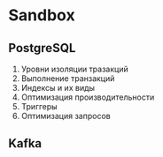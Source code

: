 # Sandbox

## PostgreSQL

1. Уровни изоляции тразакций
2. Выполнение транзакций
3. Индексы и их виды
4. Оптимизация производительности
5. Триггеры
6. Оптимизация запросов

## Kafka
